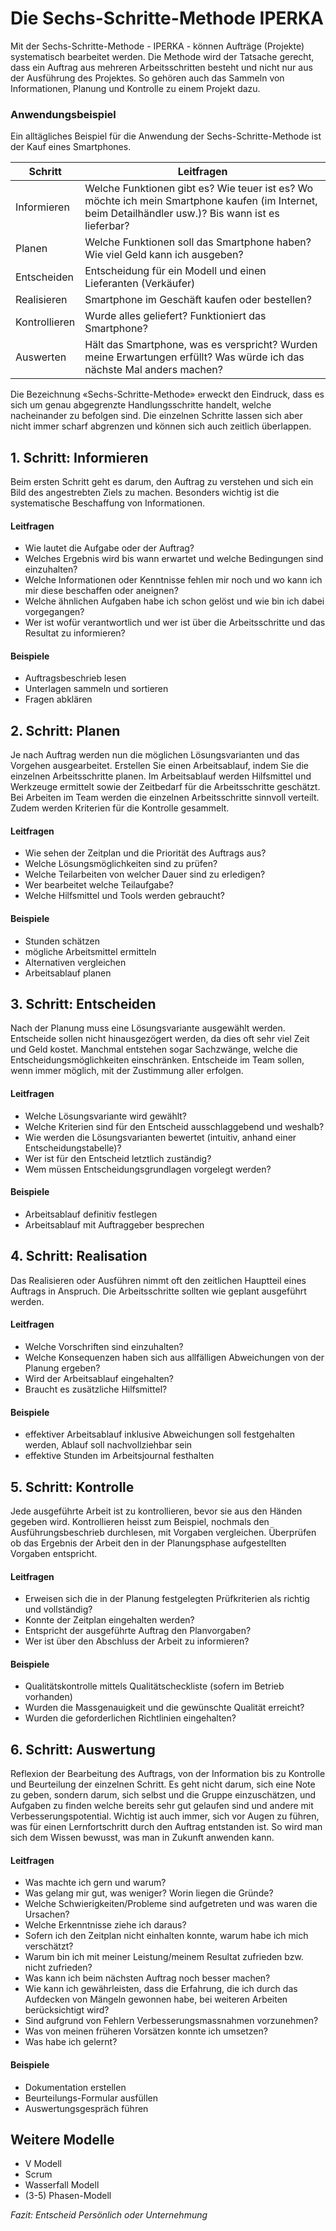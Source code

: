# Die Sechs-Schritte-Methode IPERKA

Mit der Sechs-Schritte-Methode - IPERKA - können Aufträge (Projekte) systematisch bearbeitet werden. Die Methode wird der Tatsache gerecht, dass ein Auftrag aus mehreren Arbeitsschritten besteht und nicht nur aus der Ausführung des Projektes. So gehören auch das Sammeln von Informationen, Planung und Kontrolle zu einem Projekt dazu. 

### Anwendungsbeispiel

Ein alltägliches Beispiel für die Anwendung der Sechs-Schritte-Methode ist der Kauf eines Smartphones. 

| Schritt        | Leitfragen                                                                                                                                           |
|----------------|------------------------------------------------------------------------------------------------------------------------------------------------------|
| Informieren    | Welche Funktionen gibt es? Wie teuer ist es? Wo möchte ich mein Smartphone kaufen (im Internet, beim Detailhändler usw.)? Bis wann ist es lieferbar?  |
| Planen         | Welche Funktionen soll das Smartphone haben? Wie viel Geld kann ich ausgeben?                                                                           |
| Entscheiden    | Entscheidung für ein Modell und einen Lieferanten (Verkäufer)                                                                                      |
| Realisieren    | Smartphone im Geschäft kaufen oder bestellen?                                                                                                             |
| Kontrollieren  | Wurde alles geliefert? Funktioniert das Smartphone?                                                                                                       |
| Auswerten      | Hält das Smartphone, was es verspricht? Wurden meine Erwartungen erfüllt? Was würde ich das nächste Mal anders machen?     

Die Bezeichnung «Sechs-Schritte-Methode» erweckt den Eindruck, dass es sich um genau abgegrenzte Handlungsschritte handelt, welche nacheinander zu befolgen sind. Die einzelnen Schritte lassen sich aber nicht immer scharf abgrenzen und können sich auch zeitlich überlappen. 

## 1. Schritt: Informieren

Beim ersten Schritt geht es darum, den Auftrag zu verstehen und sich ein Bild des angestrebten Ziels zu machen. Besonders wichtig ist die systematische Beschaffung von Informationen. 

#### Leitfragen 
* Wie lautet die Aufgabe oder der Auftrag? 
* Welches Ergebnis wird bis wann erwartet und welche Bedingungen sind einzuhalten? 
* Welche Informationen oder Kenntnisse fehlen mir noch und wo kann ich mir diese beschaffen oder aneignen? 
* Welche ähnlichen Aufgaben habe ich schon gelöst und wie bin ich dabei vorgegangen? 
* Wer ist wofür verantwortlich und wer ist über die Arbeitsschritte und das Resultat zu informieren? 

#### Beispiele 
* Auftragsbeschrieb lesen 
* Unterlagen sammeln und sortieren
* Fragen abklären 

## 2. Schritt: Planen
Je nach Auftrag werden nun die möglichen Lösungsvarianten und das Vorgehen ausgearbeitet. Erstellen Sie einen Arbeitsablauf, indem Sie die einzelnen Arbeitsschritte planen. Im Arbeitsablauf werden Hilfsmittel und Werkzeuge ermittelt sowie der Zeitbedarf für die Arbeitsschritte geschätzt. Bei Arbeiten im Team werden die einzelnen Arbeitsschritte sinnvoll verteilt. Zudem werden Kriterien für die Kontrolle gesammelt. 

#### Leitfragen 
* Wie sehen der Zeitplan und die Priorität des Auftrags aus? 
* Welche Lösungsmöglichkeiten sind zu prüfen? 
* Welche Teilarbeiten von welcher Dauer sind zu erledigen? 
* Wer bearbeitet welche Teilaufgabe? 
* Welche Hilfsmittel und Tools werden gebraucht? 

#### Beispiele 
* Stunden schätzen 
* mögliche Arbeitsmittel ermitteln 
* Alternativen vergleichen 
* Arbeitsablauf planen

## 3. Schritt: Entscheiden
Nach der Planung muss eine Lösungsvariante ausgewählt werden. Entscheide sollen nicht hinausgezögert werden, da dies oft sehr viel Zeit und Geld kostet. Manchmal entstehen sogar Sachzwänge, welche die Entscheidungsmöglichkeiten einschränken. Entscheide im Team sollen, wenn immer möglich, mit der Zustimmung aller erfolgen. 

#### Leitfragen 
* Welche Lösungsvariante wird gewählt? 
* Welche Kriterien sind für den Entscheid ausschlaggebend und weshalb? 
* Wie werden die Lösungsvarianten bewertet (intuitiv, anhand einer Entscheidungstabelle)? 
* Wer ist für den Entscheid letztlich zuständig? 
* Wem müssen Entscheidungsgrundlagen vorgelegt werden? 

#### Beispiele 
* Arbeitsablauf definitiv festlegen 
* Arbeitsablauf mit Auftraggeber besprechen 

## 4. Schritt: Realisation
Das Realisieren oder Ausführen nimmt oft den zeitlichen Hauptteil eines Auftrags in Anspruch. Die Arbeitsschritte sollten wie geplant ausgeführt werden.

#### Leitfragen 
* Welche Vorschriften sind einzuhalten? 
* Welche Konsequenzen haben sich aus allfälligen Abweichungen von der Planung ergeben? 
* Wird der Arbeitsablauf eingehalten?
* Braucht es zusätzliche Hilfsmittel? 
 
#### Beispiele 
* effektiver Arbeitsablauf inklusive Abweichungen soll festgehalten werden, Ablauf soll nachvollziehbar sein 
* effektive Stunden im Arbeitsjournal festhalten  

## 5. Schritt: Kontrolle
Jede ausgeführte Arbeit ist zu kontrollieren, bevor sie aus den Händen gegeben wird. Kontrollieren heisst zum Beispiel, nochmals den Ausführungsbeschrieb durchlesen, mit Vorgaben vergleichen.  Überprüfen ob das Ergebnis der Arbeit den in der Planungsphase aufgestellten Vorgaben entspricht. 

#### Leitfragen 
* Erweisen sich die in der Planung festgelegten Prüfkriterien als richtig und vollständig? 
* Konnte der Zeitplan eingehalten werden? 
* Entspricht der ausgeführte Auftrag den Planvorgaben? 
* Wer ist über den Abschluss der Arbeit zu informieren? 

#### Beispiele 
* Qualitätskontrolle mittels Qualitätscheckliste (sofern im Betrieb vorhanden) 
* Wurden die Massgenauigkeit und die gewünschte Qualität erreicht? 
* Wurden die geforderlichen Richtlinien eingehalten? 

## 6. Schritt: Auswertung
Reflexion der Bearbeitung des Auftrags, von der Information bis zu Kontrolle und Beurteilung der einzelnen Schritt. Es geht nicht darum, sich eine Note zu geben, sondern darum, sich selbst und die Gruppe einzuschätzen, und Aufgaben zu finden welche bereits sehr gut gelaufen sind und andere mit Verbesserungspotential. Wichtig ist auch immer, sich vor Augen zu führen, was für einen Lernfortschritt durch den Auftrag entstanden ist. So wird man sich dem Wissen bewusst, was man in Zukunft anwenden kann.

#### Leitfragen 
* Was machte ich gern und warum? 
* Was gelang mir gut, was weniger? Worin liegen die Gründe? 
* Welche Schwierigkeiten/Probleme sind aufgetreten und was waren die Ursachen? 
* Welche Erkenntnisse ziehe ich daraus? 
* Sofern ich den Zeitplan nicht einhalten konnte, warum habe ich mich verschätzt? 
* Warum bin ich mit meiner Leistung/meinem Resultat zufrieden bzw. nicht zufrieden? 
* Was kann ich beim nächsten Auftrag noch besser machen? 
* Wie kann ich gewährleisten, dass die Erfahrung, die ich durch das Aufdecken von Mängeln gewonnen habe, bei weiteren Arbeiten berücksichtigt wird? 
* Sind aufgrund von Fehlern Verbesserungsmassnahmen vorzunehmen? 
* Was von meinen früheren Vorsätzen konnte ich umsetzen? 
* Was habe ich gelernt? 

#### Beispiele 
* Dokumentation erstellen
* Beurteilungs-Formular ausfüllen
* Auswertungsgespräch führen

## Weitere Modelle
* V Modell
* Scrum
* Wasserfall Modell
* (3-5) Phasen-Modell

*Fazit: Entscheid Persönlich oder Unternehmung*